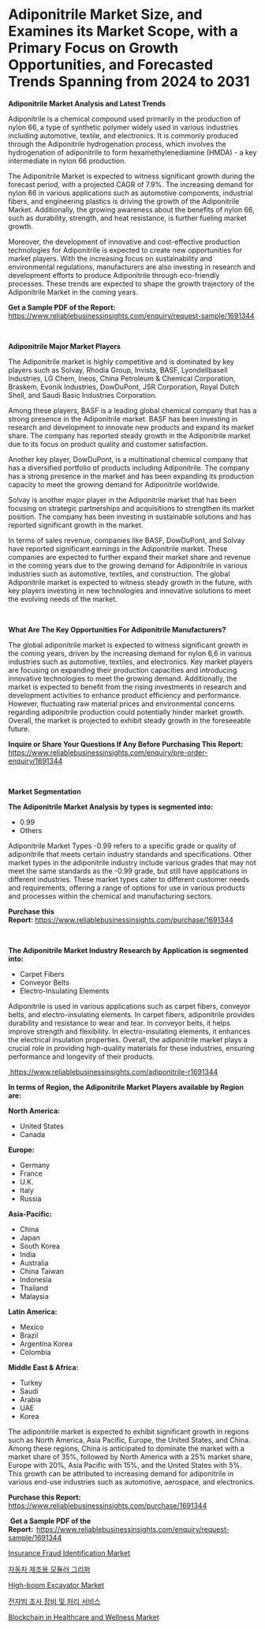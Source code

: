 <p><h1>Adiponitrile Market Size, and Examines its Market Scope, with a Primary Focus on Growth Opportunities, and Forecasted Trends Spanning from 2024 to 2031</h1></p><p><strong>Adiponitrile Market Analysis and Latest Trends</strong></p>
<p><p>Adiponitrile is a chemical compound used primarily in the production of nylon 66, a type of synthetic polymer widely used in various industries including automotive, textile, and electronics. It is commonly produced through the Adiponitrile hydrogenation process, which involves the hydrogenation of adiponitrile to form hexamethylenediamine (HMDA) - a key intermediate in nylon 66 production.</p><p>The Adiponitrile Market is expected to witness significant growth during the forecast period, with a projected CAGR of 7.9%. The increasing demand for nylon 66 in various applications such as automotive components, industrial fibers, and engineering plastics is driving the growth of the Adiponitrile Market. Additionally, the growing awareness about the benefits of nylon 66, such as durability, strength, and heat resistance, is further fueling market growth.</p><p>Moreover, the development of innovative and cost-effective production technologies for Adiponitrile is expected to create new opportunities for market players. With the increasing focus on sustainability and environmental regulations, manufacturers are also investing in research and development efforts to produce Adiponitrile through eco-friendly processes. These trends are expected to shape the growth trajectory of the Adiponitrile Market in the coming years.</p></p>
<p><strong>Get a Sample PDF of the Report:&nbsp;</strong> <a href="https://www.reliablebusinessinsights.com/enquiry/request-sample/1691344">https://www.reliablebusinessinsights.com/enquiry/request-sample/1691344</a></p>
<p>&nbsp;</p>
<p><strong>Adiponitrile Major Market Players</strong></p>
<p><p>The Adiponitrile market is highly competitive and is dominated by key players such as Solvay, Rhodia Group, Invista, BASF, Lyondellbasell Industries, LG Chem, Ineos, China Petroleum & Chemical Corporation, Braskem, Evonik Industries, DowDuPont, JSR Corporation, Royal Dutch Shell, and Saudi Basic Industries Corporation. </p><p>Among these players, BASF is a leading global chemical company that has a strong presence in the Adiponitrile market. BASF has been investing in research and development to innovate new products and expand its market share. The company has reported steady growth in the Adiponitrile market due to its focus on product quality and customer satisfaction.</p><p>Another key player, DowDuPont, is a multinational chemical company that has a diversified portfolio of products including Adiponitrile. The company has a strong presence in the market and has been expanding its production capacity to meet the growing demand for Adiponitrile worldwide.</p><p>Solvay is another major player in the Adiponitrile market that has been focusing on strategic partnerships and acquisitions to strengthen its market position. The company has been investing in sustainable solutions and has reported significant growth in the market.</p><p>In terms of sales revenue, companies like BASF, DowDuPont, and Solvay have reported significant earnings in the Adiponitrile market. These companies are expected to further expand their market share and revenue in the coming years due to the growing demand for Adiponitrile in various industries such as automotive, textiles, and construction. The global Adiponitrile market is expected to witness steady growth in the future, with key players investing in new technologies and innovative solutions to meet the evolving needs of the market.</p></p>
<p>&nbsp;</p>
<p><strong>What Are The Key Opportunities For Adiponitrile Manufacturers?</strong></p>
<p><p>The global adiponitrile market is expected to witness significant growth in the coming years, driven by the increasing demand for nylon 6,6 in various industries such as automotive, textiles, and electronics. Key market players are focusing on expanding their production capacities and introducing innovative technologies to meet the growing demand. Additionally, the market is expected to benefit from the rising investments in research and development activities to enhance product efficiency and performance. However, fluctuating raw material prices and environmental concerns regarding adiponitrile production could potentially hinder market growth. Overall, the market is projected to exhibit steady growth in the foreseeable future.</p></p>
<p><strong>Inquire or Share Your Questions If Any Before Purchasing This Report:</strong> <a href="https://www.reliablebusinessinsights.com/enquiry/pre-order-enquiry/1691344">https://www.reliablebusinessinsights.com/enquiry/pre-order-enquiry/1691344</a></p>
<p>&nbsp;</p>
<p><strong>Market Segmentation</strong></p>
<p><strong>The Adiponitrile Market Analysis by types is segmented into:</strong></p>
<p><ul><li>0.99</li><li>Others</li></ul></p>
<p><p>Adiponitrile Market Types -0.99 refers to a specific grade or quality of adiponitrile that meets certain industry standards and specifications. Other market types in the adiponitrile industry include various grades that may not meet the same standards as the -0.99 grade, but still have applications in different industries. These market types cater to different customer needs and requirements, offering a range of options for use in various products and processes within the chemical and manufacturing sectors.</p></p>
<p><strong>Purchase this Report:&nbsp;</strong><a href="https://www.reliablebusinessinsights.com/purchase/1691344">https://www.reliablebusinessinsights.com/purchase/1691344</a></p>
<p>&nbsp;</p>
<p><strong>The Adiponitrile Market Industry Research by Application is segmented into:</strong></p>
<p><ul><li>Carpet Fibers</li><li>Conveyor Belts</li><li>Electro-Insulating Elements</li></ul></p>
<p><p>Adiponitrile is used in various applications such as carpet fibers, conveyor belts, and electro-insulating elements. In carpet fibers, adiponitrile provides durability and resistance to wear and tear. In conveyor belts, it helps improve strength and flexibility. In electro-insulating elements, it enhances the electrical insulation properties. Overall, the adiponitrile market plays a crucial role in providing high-quality materials for these industries, ensuring performance and longevity of their products.</p></p>
<p><a href="https://www.reliablebusinessinsights.com/adiponitrile-r1691344">&nbsp;https://www.reliablebusinessinsights.com/adiponitrile-r1691344</a></p>
<p><strong>In terms of Region, the Adiponitrile Market Players available by Region are:</strong></p>
<p>
    <p> <strong> North America: </strong>
        <ul>
            <li>United States</li>
            <li>Canada</li>
        </ul>
        </p> 
    <p> <strong> Europe: </strong>
        <ul>
            <li>Germany</li>
            <li>France</li>
            <li>U.K.</li>
            <li>Italy</li>
            <li>Russia</li>
        </ul>
        </p> 
    <p> <strong> Asia-Pacific: </strong>
        <ul>
            <li>China</li>
            <li>Japan</li>
            <li>South Korea</li>
            <li>India</li>
            <li>Australia</li>
            <li>China Taiwan</li>
            <li>Indonesia</li>
            <li>Thailand</li>
            <li>Malaysia</li>
        </ul>
        </p> 
    <p> <strong> Latin America: </strong>
        <ul>
            <li>Mexico</li>
            <li>Brazil</li>
            <li>Argentina Korea</li>
            <li>Colombia</li>
        </ul>
        </p> 
    <p> <strong> Middle East & Africa: </strong>
        <ul>
            <li>Turkey</li>
            <li>Saudi</li>
            <li>Arabia</li>
            <li>UAE</li>
            <li>Korea</li>
        </ul>
    </p>
    </p>
<p><p>The adiponitrile market is expected to exhibit significant growth in regions such as North America, Asia Pacific, Europe, the United States, and China. Among these regions, China is anticipated to dominate the market with a market share of 35%, followed by North America with a 25% market share, Europe with 20%, Asia Pacific with 15%, and the United States with 5%. This growth can be attributed to increasing demand for adiponitrile in various end-use industries such as automotive, aerospace, and electronics.</p></p>
<p><strong>Purchase this Report: </strong><a href="https://www.reliablebusinessinsights.com/purchase/1691344">https://www.reliablebusinessinsights.com/purchase/1691344</a></p>
<p>&nbsp;<strong>Get a Sample PDF of the Report:&nbsp;&nbsp;</strong><a href="https://www.reliablebusinessinsights.com/enquiry/request-sample/1691344">https://www.reliablebusinessinsights.com/enquiry/request-sample/1691344</a></p>
<p><strong></strong></p>
<p><p><a href="https://github.com/mateobossinovero/Market-Research-Report-List-1/blob/main/insurance-fraud-identification-market.md">Insurance Fraud Identification Market</a></p><p><a href="https://medium.com/@domingowolf2022/%EC%9E%90%EB%8F%99%EC%B0%A8-%EC%A0%9C%EC%A1%B0%EC%9A%A9-%EB%AA%A8%EB%93%88%EC%8B%9D-%EA%B7%B8%EB%A6%AC%ED%8D%BC-%EC%8B%9C%EC%9E%A5-%EC%A2%85%EB%A5%98-%EC%9D%91%EC%9A%A9-%EB%B0%8F-%EC%A7%80%EB%A6%AC%EC%97%90-%EB%8C%80%ED%95%9C-%ED%8F%AC%EA%B4%84%EC%A0%81%EC%9D%B8-%ED%8F%89%EA%B0%80-d2a450a71ccf">자동차 제조용 모듈러 그리퍼</a></p><p><a href="https://www.linkedin.com/pulse/global-high-boom-excavator-market-sector-types-applications-gvxkc?trackingId=S1MtouSm%2Fhfs%2BKNL7iAo8Q%3D%3D">High-boom Excavator Market</a></p><p><a href="https://medium.com/@domingowolf2022/%EC%A0%84%EC%9E%90-%EB%B9%94-%EC%A1%B0%EC%82%AC-%EC%9E%A5%EB%B9%84-%EB%B0%8F-%EC%B2%98%EB%A6%AC-%EC%84%9C%EB%B9%84%EC%8A%A4-%EC%8B%9C%EC%9E%A5-%EB%B6%84%EC%84%9D-%EA%B7%B8%EC%9D%98-cagr-%EC%8B%9C%EC%9E%A5-%EC%84%B8%EB%B6%84%ED%99%94-%EB%B0%8F-%EA%B8%80%EB%A1%9C%EB%B2%8C-%EC%82%B0%EC%97%85-%EA%B0%9C%EC%9A%94-bf8991c87f0c">전자빔 조사 장비 및 처리 서비스</a></p><p><a href="https://github.com/anggakarna133/Market-Research-Report-List-1/blob/main/blockchain-in-healthcare-and-wellness-market.md">Blockchain in Healthcare and Wellness Market</a></p></p>